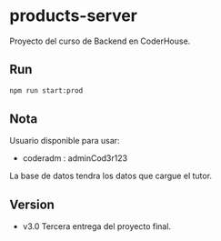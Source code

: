# products-server

Proyecto del curso de Backend en CoderHouse.

## Run

```bash
npm run start:prod
```

## Nota

Usuario disponible para usar:

- coderadm : adminCod3r123

La base de datos tendra los datos que cargue el tutor.

## Version

- v3.0 Tercera entrega del proyecto final.
